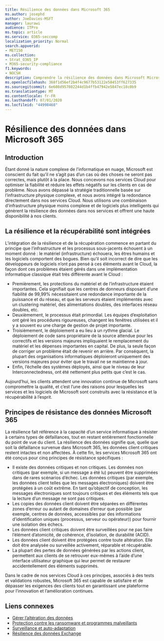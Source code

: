 ```yaml
---
title: Résilience des données dans Microsoft 365
ms.author: josephd
author: JoeDavies-MSFT
manager: laurawi
audience: ITPro
ms.topic: article
ms.service: O365-seccomp
localization_priority: Normal
search.appverid:
- MET150
ms.collection:
- Strat_O365_IP
- M365-security-compliance
f1.keywords:
- NOCSH
description: Comprendre la résilience des données dans Microsoft Microsoft 365.
ms.openlocfilehash: 368f1d56ef2b4f4c9677b53122e58453ff627335
ms.sourcegitcommit: 6e608d957082244d1b4ffb47942e5847ec18c0b9
ms.translationtype: MT
ms.contentlocale: fr-FR
ms.lasthandoff: 07/01/2020
ms.locfileid: "44998468"
---
```

# <a name="data-resiliency-in-microsoft-365"></a>Résilience des données dans Microsoft 365

## <a name="introduction"></a>Introduction

Étant donné la nature complexe de l’informatique en nuage, Microsoft est conscient du fait qu’il ne s’agit pas d’un cas où des choses ne seront pas correctes, mais plutôt à la place. Nous concevons nos services Cloud pour optimiser la fiabilité et réduire les effets négatifs sur les clients en cas de problème. Nous avons dépassé la stratégie traditionnelle basée sur l’infrastructure physique complexe, et nous avons intégré la redondance directement dans nos services Cloud. Nous utilisons une combinaison d’infrastructure physique moins complexe et de logiciels plus intelligents qui génèrent la résilience des données dans nos services et offrent une haute disponibilité à nos clients. 

## <a name="resiliency-and-recoverability-are-built-in"></a>La résilience et la récupérabilité sont intégrées 

L’intégration de la résilience et de la récupération commence en partant du principe que l’infrastructure et les processus sous-jacents échouent à un moment donné : le matériel (infrastructure) échouera, les êtres humains et les logiciels comportent des bogues. Bien qu’il soit incorrect de dire que les développeurs de logiciels n’ont pas pensé à ces éléments avant le Cloud, la façon dont ces problèmes étaient gérés dans une implémentation informatique classique était très différente avant le Cloud :

- Premièrement, les protections du matériel et de l’infrastructure étaient importantes. Cela signifiait que les centres de donneurs disposant d’une fiabilité de 99,99% nécessitaient une redondance importante de la puissance et du réseau, et que les serveurs étaient implémentés avec un clustering matériel, des alimentations doubles, des interfaces réseau doubles, etc. 
- Deuxièmement, le processus était primordial. Les équipes d’exploitation ont géré les procédures rigoureuses, changent les fenêtres utilisées et il y a souvent eu une charge de gestion de projet importante. 
- Troisièmement, le déploiement a eu lieu à un rythme glacial. Le déploiement de code sans propriétaire de la source attendue pour les correctifs et les versions majeures impliquaient le remplacement du matériel et les dépenses importantes en capital. De plus, la seule façon de corriger un problème était de revenir en arrière. Par conséquent, la plupart des organisations informatiques déploieront uniquement des versions majeures pour éviter que le travail ne se maintienne à jour. 
- Enfin, l’échelle des systèmes déployés, ainsi que le niveau de leur Interconnectedness, ont été nettement plus petits que c’est le cas. 

Aujourd’hui, les clients attendent une innovation continue de Microsoft sans compromettre la qualité, et c’est l’une des raisons pour lesquelles les services et les logiciels de Microsoft sont construits avec la résistance et la récupérabilité à l’esprit. 

## <a name="microsoft-365-data-resiliency-principles"></a>Principes de résistance des données Microsoft 365

La résilience fait référence à la capacité d’un service informatique à résister à certains types de défaillances, tout en restant entièrement fonctionnelle du point de vue du client. La résilience des données signifie que, quelle que soit la défaillance survenue dans Microsoft 365, les données client critiques restent intactes et non affectées. À cette fin, les services Microsoft 365 ont été conçus pour cinq principes de résistance spécifiques :

- Il existe des données critiques et non critiques. Les données non critiques (par exemple, si un message a été lu) peuvent être supprimées dans de rares scénarios d’échec. Les données critiques (par exemple, les données client telles que les messages électroniques) doivent être protégées à un coût extrême. En tant qu’objectif de conception, les messages électroniques sont toujours critiques et des éléments tels que la lecture d’un message ne sont pas critiques. 
- Les copies des données client doivent être séparées en différentes zones d’erreur ou autant de domaines d’erreur que possible (par exemple, centres de données, accessibles par des informations d’identification uniques (processus, serveur ou opérateur)) pour fournir une isolation des échecs. 
- Les données client critiques doivent être surveillées pour ne pas faire l’élément d’atomicité, de cohérence, d’isolation, de durabilité (ACID). 
- Les données client doivent être protégées contre toute altération. Elle doit être analysée ou surveillée activement, réparable et récupérable. 
- La plupart des pertes de données générées par les actions client, permettent aux clients de se retrouver eux-mêmes à l’aide d’une interface utilisateur graphique qui leur permet de restaurer accidentellement des éléments supprimés. 
 
Dans le cadre de nos services Cloud à ces principes, associés à des tests et validations robustes, Microsoft 365 est capable de satisfaire et de dépasser les exigences des clients tout en garantissant une plateforme pour l’innovation et l’amélioration continues. 

## <a name="related-links"></a>Liens connexes

- [Gérer l’altération des données](office-365-dealing-with-data-corruption.md)
- [Protection contre les ransomware et programmes malveillants](office-365-malware-and-ransomware-protection.md)
- [Surveillance et auto-adaptation](office-365-monitoring-and-self-healing.md)
- [Résilience des données Exchange](office-365-exchange-data-resiliency.md)